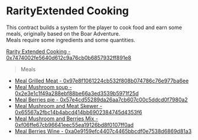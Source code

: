 
# RarityExtended Cooking
This contract builds a system for the player to cook food and earn some meals, originally based on the Boar Adventure.  
Meals require some ingredients and some quantities.

[Rarity Extended Cooking - 0x7474002fe5640d612c9a76cb0b6857932ff891e8](https://ftmscan.com/address/0x7474002fe5640d612c9a76cb0b6857932ff891e8)

> Meals
- [Meal Grilled Meat - 0x97e8f1061224cb532f808b074786c76e977ba6ee](https://ftmscan.com/address/0x97e8f1061224cb532f808b074786c76e977ba6ee)
- [Meal Mushroom soup - 0x2e3e1c1f49a288ebf88be66a3ed3539b5971f25d](https://ftmscan.com/address/0x2e3e1c1f49a288ebf88be66a3ed3539b5971f25d)
- [Meal Berries pie - 0x57e4cd55289da26aa7cb607c00c5ddcd0f7980a2](https://ftmscan.com/address/0x57e4cd55289da26aa7cb607c00c5ddcd0f7980a2)
- [Meal Mushroom and Meat Skewer - 0x65567a2fbc14b4abcd414bb6902384745d4353f6](https://ftmscan.com/address/0x65567a2fbc14b4abcd414bb6902384745d4353f6)
- [Meal Mushroom and Berries Mix - 0xf06ffe67cb96641eec55ea19126bd8f0107ff0ad](https://ftmscan.com/address/0xf06ffe67cb96641eec55ea19126bd8f0107ff0ad)
- [Meal Berries Wine - 0xa0e9159efc4407c4465bbcdf0e7538d6869d81a3](https://ftmscan.com/address/0xa0e9159efc4407c4465bbcdf0e7538d6869d81a3)

